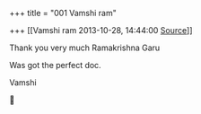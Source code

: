 +++
title = "001 Vamshi ram"

+++
[[Vamshi ram	2013-10-28, 14:44:00 [Source](https://groups.google.com/g/samskrita/c/ASPyJk2qCS0)]]



Thank you very much Ramakrishna Garu

  

Was got the perfect doc.

  

Vamshi



